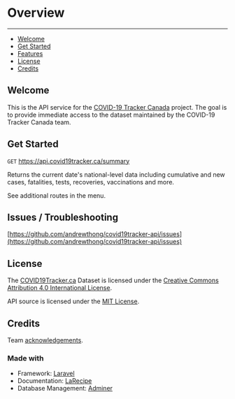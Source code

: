 ﻿# Overview

---

- [Welcome](#welcome)
- [Get Started](#get-started)
- [Features](#features)
- [License](#license)
- [Credits](#credits)

<a name="welcome"></a>
## Welcome

This is the API service for the [COVID-19 Tracker Canada](https://covid19tracker.ca) project. The goal is to provide immediate access to the dataset maintained by the COVID-19 Tracker Canada team.

<a name="get-started"></a>
## Get Started

`GET` https://api.covid19tracker.ca/summary

Returns the current date's national-level data including cumulative and new cases, fatalities, tests, recoveries, vaccinations and more. 

See additional routes in the menu.

<a name="issues"></a>
## Issues / Troubleshooting

[https://github.com/andrewthong/covid19tracker-api/issues](https://github.com/andrewthong/covid19tracker-api/issues)

<a name="license"></a>
## License

The [COVID19Tracker.ca](https://covid19tracker.ca) Dataset is licensed under the [Creative Commons Attribution 4.0 International License](http://creativecommons.org/licenses/by/4.0/).

API source is licensed under the [MIT License](https://github.com/andrewthong/covid19tracker-api/blob/master/LICENSE).

<a name="credits"></a>
## Credits

Team [acknowledgements](https://covid19tracker.ca/acknowledgements.html).

### Made with

- Framework: [Laravel](https://laravel.com/)
- Documentation: [LaRecipe](https://larecipe.binarytorch.com.my/)
- Database Management: [Adminer](https://www.adminer.org/)
